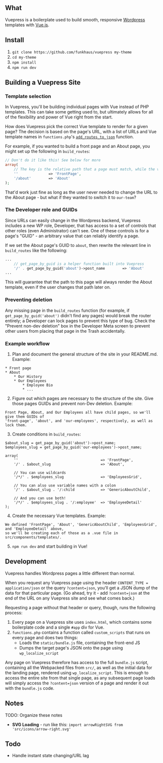## What
Vuepress is a boilerplate used to build smooth, responsive [Wordpress](https://wordpress.org/) templates with [Vue.js](https://vuejs.org/).

## Install
1. `git clone https://github.com/funkhaus/vuepress my-theme`
1. `cd my-theme`
1. `npm install`
1. `npm run dev`

## Building a Vuepress Site
### Template selection
In Vuepress, you'll be building individual pages with Vue instead of PHP templates. This can take some getting used to, but ultimately allows for all of the flexibility and power of Vue right from the start.

How does Vuepress pick the correct Vue template to render for a given page? The decision is based on the page's URL, with a list of URLs and Vue template names in `functions.php`'s [`add_routes_to_json`](https://github.com/funkhaus/vuepress/blob/rest-easy/functions.php#L6-L27) function.

For example, if you wanted to build a front page and an About page, you might set up the following in `build_routes`:

```php
// Don't do it like this! See below for more
array(
    // The key is the relative path that a page must match, while the value is the Vue template name
    ''              => 'FrontPage',
    '/about'        => 'About'
);
```

That'd work just fine as long as the user never needed to change the URL to the About page - but what if they wanted to switch it to `our-team`?

### The Developer role and GUIDs
Since URLs can easily change in the Wordpress backend, Vuepress includes a new WP role, Developer, that has access to a set of controls that other roles (even Administrator) can't see. One of these controls is for a page's "GUID" - an arbitrary value that can reliably identify a page.

If we set the About page's GUID to `about`, then rewrite the relevant line in `build_routes` like the following:

```php
...
    // get_page_by_guid is a helper function built into Vuepress
    '/' . get_page_by_guid('about')->post_name        => 'About'
...
```

This will guarantee that the path to this page will always render the About template, even if the user changes that path later on.

### Preventing deletion
Any missing page in the `build_routes` function (for example, if `get_page_by_guid('about')` didn't find any pages) would break the router entirely; a Developer can lock pages to prevent this type of bug. Check the "Prevent non-dev deletion" box in the Developer Meta screen to prevent other users from placing that page in the Trash accidentally.

### Example workflow
1. Plan and document the general structure of the site in your README.md. Example:
```
* Front page
* About
    * Our History
    * Our Employees
        * Employee Bio
        * ...
```
2. Figure out which pages are necessary to the structure of the site. Give those pages GUIDs and prevent non-Dev deletion. Example:
```
Front Page, About, and Our Employees all have child pages, so we'll give them GUIDs of
'front-page', 'about', and 'our-employees', respectively, as well as lock them.
```
3. Create conditions in `build_routes`:
```
$about_slug = get_page_by_guid('about')->post_name;
$employees_slug = get_page_by_guid('our-employees')->post_name;

array(
    ''                                      => 'FrontPage',
    '/' . $about_slug                       => 'About',

    // You can use wildcards
    '/*/' . $employees_slug                 => 'EmployeesGrid',

    // You can also use variable names with a colon
    '/' . $about_slug . '/:child            => 'GenericAboutChild',

    // And you can use both!
    '/*/' . $employees_slug . '/:employee'  => 'EmployeeDetail'
);
```
4. Create the necessary Vue templates. Example:
```
We defined 'FrontPage', 'About', 'GenericAboutChild', 'EmployeesGrid', and 'EmployeeDetail' above,
so we'll be creating each of those as a .vue file in src/components/templates/.
```
5. `npm run dev` and start building in Vue!

## Development
Vuepress handles Wordpress pages a little different than normal.

When you request any Vuepress page using the header `CONTENT_TYPE = application/json` or the query `?content=json`, you'll get a JSON dump of the data for that particular page. (Go ahead, try it - add `?content=json` at the end of the URL on any Vuepress site and see what comes back.)

Requesting a page without that header or query, though, runs the following process:

1. Every page on a Vuepress site uses `index.html`, which contains some boilerplate code and a single `#app` div for Vue.
1. `functions.php` contains a function called `custom_scripts` that runs on every page and does two things:
    * Loads the `static/bundle.js` file, containing the front-end JS
    * Dumps the target page's JSON onto the page using `wp_localize_script`

Any page on Vuepress therefore has access to the full `bundle.js` script, containing all the Webpacked files from `src/`, as well as the initial data for the landing page, rendered using `wp_localize_script`. This is enough to access the entire site from that single page, as any subsequent page loads will simply access the `?content=json` version of a page and render it out with the `bundle.js` code.

## Notes

TODO: Organize these notes

* **SVG Loading** - run like this: ```import arrowRightSVG from 'src/icons/arrow-right.svg'```

## Todo
* Handle instant state changing/URL lag
